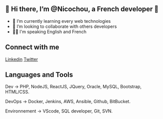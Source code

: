 ## 👋 Hi there, I’m @Nicochou, a French developer 👋

- 🌱 I’m currently learning every web technologies
- 💞️ I’m looking to collaborate with others developers 
- 🧏‍♂️ I'm speaking English and French

## Connect with me

[Linkedin](https://www.linkedin.com/in/nicolas-boulein-131a75162/)
[Twitter](https://twitter.com/NicolasBoulein)

## Languages and Tools

Dev -> PHP, NodeJS, ReactJS, JQuery, Oracle, MySQL, Bootstrap, HTML/CSS.

DevOps -> Docker, Jenkins, AWS, Ansible, Github, BitBucket.

Environnement -> VScode, SQL developer, Git, SVN.
